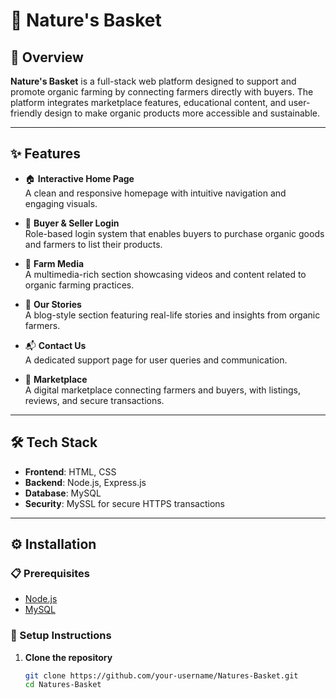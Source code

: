 # 🧺 Nature's Basket

## 🌿 Overview
**Nature's Basket** is a full-stack web platform designed to support and promote organic farming by connecting farmers directly with buyers. The platform integrates marketplace features, educational content, and user-friendly design to make organic products more accessible and sustainable.

---

## ✨ Features

- 🏠 **Interactive Home Page**  
  A clean and responsive homepage with intuitive navigation and engaging visuals.

- 🔐 **Buyer & Seller Login**  
  Role-based login system that enables buyers to purchase organic goods and farmers to list their products.

- 🎥 **Farm Media**  
  A multimedia-rich section showcasing videos and content related to organic farming practices.

- 📖 **Our Stories**  
  A blog-style section featuring real-life stories and insights from organic farmers.

- 📬 **Contact Us**  
  A dedicated support page for user queries and communication.

- 🛒 **Marketplace**  
  A digital marketplace connecting farmers and buyers, with listings, reviews, and secure transactions.

---

## 🛠️ Tech Stack

- **Frontend**: HTML, CSS  
- **Backend**: Node.js, Express.js  
- **Database**: MySQL  
- **Security**: MySSL for secure HTTPS transactions

---

## ⚙️ Installation

### 📋 Prerequisites
- [Node.js](https://nodejs.org/)
- [MySQL](https://www.mysql.com/)

### 🚀 Setup Instructions

1. **Clone the repository**
   ```bash
   git clone https://github.com/your-username/Natures-Basket.git
   cd Natures-Basket
